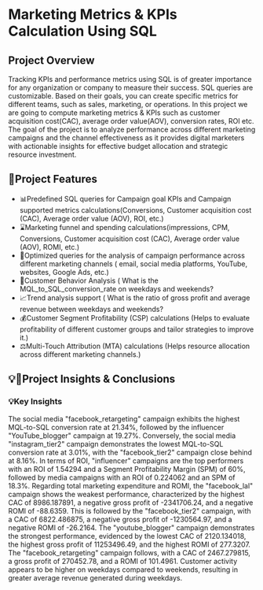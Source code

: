 # Marketing Metrics & KPIs Calculation Using SQL #


## Project Overview ##

Tracking KPIs and performance metrics using SQL is of greater importance for any organization or company to measure their success. SQL queries are customizable. Based on their goals, you can create specific metrics for different teams, such as sales, marketing, or operations. In this project we are going to compute marketing metrics & KPIs such as customer acquisition cost(CAC), average order value(AOV), conversion rates, ROI etc. The goal of the project is to analyze performance across different marketing campaigns and the channel effectiveness as it provides digital marketers with actionable insights for effective budget  allocation and strategic resource investment.





## 🚀Project Features


- 📊Predefined SQL queries for Campaign goal KPIs and Campaign supported metrics  calculations(Conversions, Customer acquisition cost (CAC), Average order value (AOV), ROI,   etc.)
- ⌛Marketing funnel and spending calculations(impressions, CPM, Conversions, Customer acquisition cost (CAC), Average order value (AOV), ROMI, etc.)
- 🔎Optimized queries for the analysis of campaign performance across different marketing channels ( email, social media platforms, YouTube, websites, Google Ads, etc.)
- 👥Customer Behavior Analysis ( What is the MQL_to_SQL_conversion_rate on weekdays and weekends?
- 📈Trend analysis support ( What is the ratio of gross profit and average revenue between weekdays and weekends?
- 💰Customer Segment Profitability (CSP) calculations (Helps to evaluate profitability of different customer groups and tailor strategies to improve it.) 
- ⚖️Multi-Touch Attribution (MTA) calculations (Helps resource allocation across different marketing channels.)




## 💡📝Project Insights & Conclusions

### 💡Key Insights 


The social media "facebook_retargeting" campaign exhibits the highest MQL-to-SQL conversion rate at 21.34%, followed by the influencer "YouTube_blogger" campaign at 19.27%.
Conversely, the social media "instagram_tier2" campaign demonstrates the lowest MQL-to-SQL conversion rate at 3.01%, with the "facebook_tier2" campaign close behind at 8.16%.
In terms of ROI, "influencer" campaigns are the top performers with an ROI of 1.54294 and a Segment Profitability Margin (SPM) of 60%, followed by media campaigns with an ROI of 0.224062 and an SPM of 18.3%.
Regarding total marketing expenditure and ROMI, the "facebook_lal" campaign shows the weakest performance, characterized by the highest CAC of 8986.187891, a negative gross profit of -2341706.24, and a negative ROMI of -88.6359. This is followed by the "facebook_tier2" campaign, with a CAC of 6822.486875, a negative gross profit of -1230564.97, and a negative ROMI of -26.2164.
The "youtube_blogger" campaign demonstrates the strongest performance, evidenced by the lowest CAC of 2120.134018, the highest gross profit of 11253496.49, and the highest ROMI of 277.3207. The "facebook_retargeting" campaign follows, with a CAC of 2467.279815, a gross profit of 270452.78, and a ROMI of 101.4961.
Customer activity appears to be higher on weekdays compared to weekends, resulting in greater average revenue generated during weekdays.












